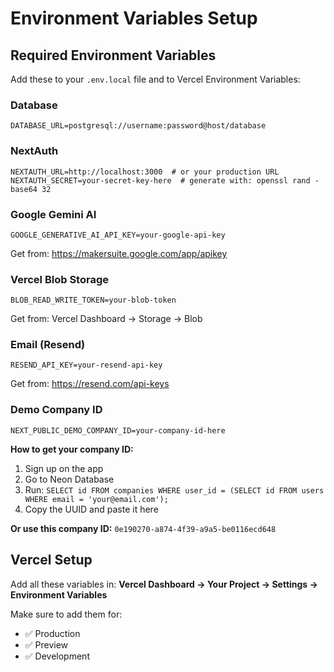 # Environment Variables Setup

## Required Environment Variables

Add these to your `.env.local` file and to Vercel Environment Variables:

### Database
```
DATABASE_URL=postgresql://username:password@host/database
```

### NextAuth
```
NEXTAUTH_URL=http://localhost:3000  # or your production URL
NEXTAUTH_SECRET=your-secret-key-here  # generate with: openssl rand -base64 32
```

### Google Gemini AI
```
GOOGLE_GENERATIVE_AI_API_KEY=your-google-api-key
```
Get from: https://makersuite.google.com/app/apikey

### Vercel Blob Storage
```
BLOB_READ_WRITE_TOKEN=your-blob-token
```
Get from: Vercel Dashboard → Storage → Blob

### Email (Resend)
```
RESEND_API_KEY=your-resend-api-key
```
Get from: https://resend.com/api-keys

### Demo Company ID
```
NEXT_PUBLIC_DEMO_COMPANY_ID=your-company-id-here
```

**How to get your company ID:**
1. Sign up on the app
2. Go to Neon Database
3. Run: `SELECT id FROM companies WHERE user_id = (SELECT id FROM users WHERE email = 'your@email.com');`
4. Copy the UUID and paste it here

**Or use this company ID:** `0e190270-a874-4f39-a9a5-be0116ecd648`

## Vercel Setup

Add all these variables in:
**Vercel Dashboard → Your Project → Settings → Environment Variables**

Make sure to add them for:
- ✅ Production
- ✅ Preview
- ✅ Development

